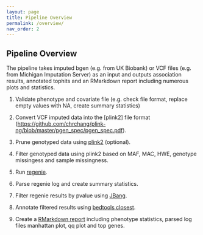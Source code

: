 ```yaml
---
layout: page
title: Pipeline Overview
permalink: /overview/
nav_order: 2
---
```


## Pipeline Overview

The pipeline takes imputed bgen (e.g. from UK Biobank) or VCF files (e.g. from Michigan Imputation Server) as an input and outputs association results, annotated tophits and an RMarkdown report including numerous plots and statistics.

1. Validate phenotype and covariate file (e.g. check file format, replace empty values with NA, create summary statistics)

2. Convert VCF imputed data into the [plink2] file format (https://github.com/chrchang/plink-ng/blob/master/pgen_spec/pgen_spec.pdf).

3. Prune genotyped data using [plink2](https://www.cog-genomics.org/plink/2.0/) (optional).

4. Filter genotyped data using plink2 based on MAF, MAC, HWE, genotype missingess and sample missingness.

5. Run [regenie](https://github.com/rgcgithub/regenie).

6. Parse regenie log and create summary statistics.

7. Filter regenie results by pvalue using [JBang](https://github.com/jbangdev/jbang).

8. Annotate filtered results using [bedtools closest](https://bedtools.readthedocs.io/en/latest/content/tools/closest.html).

9. Create a [RMarkdown report](https://rmarkdown.rstudio.com/) including phenotype statistics, parsed log files manhattan plot, qq plot and top genes.
